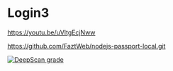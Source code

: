 # Login3

https://youtu.be/uVltgEcjNww

https://github.com/FaztWeb/nodejs-passport-local.git

[![DeepScan grade](https://deepscan.io/api/teams/21238/projects/24673/branches/761409/badge/grade.svg)](https://deepscan.io/dashboard#view=project&tid=21238&pid=24673&bid=761409)
